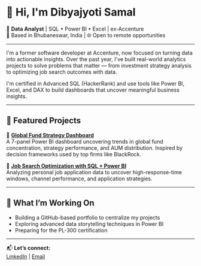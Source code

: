 # 👋 Hi, I'm Dibyajyoti Samal

🎯 **Data Analyst** | SQL • Power BI • Excel | ex-Accenture  
📍 Based in Bhubaneswar, India | 🌐 Open to remote opportunities

---

I'm a former software developer at Accenture, now focused on turning data into actionable insights. Over the past year, I've built real-world analytics projects to solve problems that matter — from investment strategy analysis to optimizing job search outcomes with data.

I'm certified in Advanced SQL (HackerRank) and use tools like Power BI, Excel, and DAX to build dashboards that uncover meaningful business insights.

---

## 🧠 Featured Projects

🔹 [**Global Fund Strategy Dashboard**](https://github.com/yourusername/global-fund-strategy-dashboard)  
A 7-panel Power BI dashboard uncovering trends in global fund concentration, strategy performance, and AUM distribution. Inspired by decision frameworks used by top firms like BlackRock.

🔹 [**Job Search Optimization with SQL + Power BI**](https://github.com/yourusername/job-search-analytics-sql-powerbi)  
Analyzing personal job application data to uncover high-response-time windows, channel performance, and application strategies.

---

## 🚀 What I’m Working On
- Building a GitHub-based portfolio to centralize my projects  
- Exploring advanced data storytelling techniques in Power BI  
- Preparing for the PL-300 certification

---

📬 **Let’s connect:**  
[LinkedIn](https://linkedin.com/in/dibyajyoti-samal) | [Email](mailto:samaldibyajyoti2012@gmail.com)
